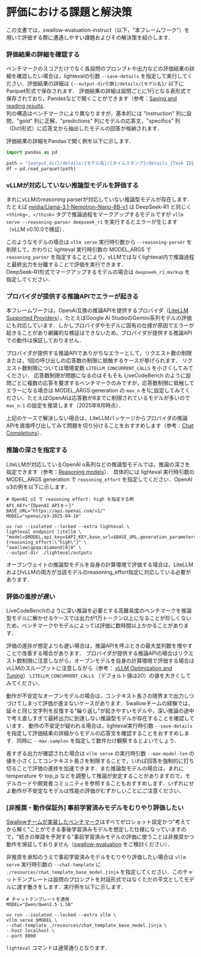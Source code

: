# 評価における課題と解決策

この文書では，swallow-evaluation-instruct（以下，"本フレームワーク"）を用いて評価する際に遭遇しやすい課題およびその解決策を紹介します．  

### 評価結果の詳細を確認する

ベンチマークのスコアだけでなく各設問のプロンプトや出力などの評価結果の詳細を確認したい場合は，lightevalの引数 `--save-details` を指定して実行してください．評価結果の詳細は `{--output-dir引数}/details/{モデル名}/` 以下にParquet形式で保存されます．
評価結果の詳細は設問ごとに1行となる表形式で保存されており，Pandasなどで開くことができます（参考：[Saving and reading results](https://huggingface.co/docs/lighteval/v0.8.0/en/saving-and-reading-results)．  
列の構造はベンチマークにより異なりますが，基本的には "instruction" 列に設問，"gold" 列に正解，"predictions" 列にモデルの応答文，"specifics" 列（Dict形式）に応答文から抽出したモデルの回答が格納されます．

評価結果の詳細をPandasで開く例を以下に示します．

```python
import pandas as pd

path = "{output_dir}/details/{モデル名}/{タイムスタンプ}/details_{Task ID}_{タイムスタンプ}.parquet"
df = pd.read_parquet(path)
```

### vLLMが対応していない推論型モデルを評価する

まれにvLLMのreasoning parserが対応していない推論型モデルが存在します．たとえば [nvidia/Llama-3.1-Nemotron-Nano-8B-v1](https://huggingface.co/nvidia/Llama-3.1-Nemotron-Nano-8B-v1) は DeepSeek-R1 と同じく `<thinkg>, </think>` タグで推論過程をマークアップするモデルですが `vllm serve --reasoning-parser deepseek_r1` を実行するとエラーが生じます（vLLM v0.10.0で検証）．  

このようなモデルの場合は `vllm serve` 実行時引数から `--reasoning-parser` を削除して，かわりに lighteval 実行時引数の MODEL_ARGS で `reasoning_parser` を指定することにより，vLLMではなくlighteval内で推論過程と最終出力を分離することで評価を実行できます．  
DeepSeek-R1形式でマークアップするモデルの場合は `deepseek_r1_markup` を指定してください．

### プロバイダが提供する推論APIでエラーが起きる

本フレームワークは，OpenAI互換の推論APIを提供するプロバイダ（[LiteLLM Supported Providers](https://docs.litellm.ai/docs/providers)），たとえばGoogle AI StudioのGemini系列モデルの評価にも対応しています．しかしプロバイダやモデルに固有の仕様が原因でエラーが起きることがあり網羅的な検証はできないため，プロバイダが提供する推論APIでの動作は保証しておりません．  

プロバイダが提供する推論APIでありがちなエラーとして，リクエスト数の制限または，1回の呼び出しの応答数の制限に抵触するケースが挙げられます．
リクエスト数制限については環境変数 `LITELLM_CONCURRENT_CALLS` を小さくしてみてください．
応答数制限が問題になるのはそもそも LiveCodeBench のように設問ごとに複数の応答を要求するベンチマークのみですが，応答数制限に抵触してエラーになる場合は MODEL_ARGS:generation の `max_n` を1に設定してみてください．たとえばOpenAIは応答数が8までに制限されているモデルが多いので `max_n:1` の設定を推奨します（2025年8月時点）．

上記のケースで解決しない場合は，LiteLLMパッケージからプロバイダの推論APIを直接呼び出してみて問題を切り分けることをおすすめします（参考：[Chat Completions](https://docs.litellm.ai/docs/completion)）．

### 推論の深さを指定する

LiteLLMが対応しているOpenAI o系列などの推論型モデルでは，推論の深さを指定できます（参考：[Reasoning models](https://platform.openai.com/docs/guides/reasoning)）．
具体的には lighteval 実行時引数の MODEL_ARGS generation で `reasoning_effort` を指定してください．OpenAI o3の例を以下に示します．

```
# OpenAI o3 で reasoning effort: high を指定する例
API_KEY="{OpenAI APIキー}"
BASE_URL="https://api.openai.com/v1/"
MODEL="openai/o3-2025-04-16"

uv run --isolated --locked --extra lighteval \
lighteval endpoint litellm \
"model=$MODEL,api_key=$API_KEY,base_url=$BASE_URL,generation_parameters={reasoning_effort:\"high\"}" \
"swallow|gpqa:diamond|0|0" \
--output-dir ./lighteval/outputs
```

オープンウェイトの推論型モデルを自身の計算環境で評価する場合は，LiteLLMおよびvLLMの両方が当該モデルのreasoning_effort指定に対応している必要があります．

### 評価の進捗が遅い

LiveCodeBenchのように深い推論を必要とする高難易度のベンチマークを推論型モデルに解かせるケースでは出力が1万トークン以上になることが珍しくないため，ベンチマークやモデルによっては評価に数時間以上かかることがあります．

評価の進捗が想定よりも遅い場合は，推論APIを呼ぶときの最大並列数を増やすことで改善する場合があります．
プロバイダが提供する推論APIの場合はリクエスト数制限に注意しながら，オープンモデルを自身の計算環境で評価する場合はvLLMのスループットに注意しながら（参考： [vLLM Optimization and Tuning](https://docs.vllm.ai/en/latest/configuration/optimization.htm)） `LITELLM_CONCURRENT_CALLS` （デフォルト値は20）の値を大きくしてみてください．

動作が不安定なオープンモデルの場合は，コンテキスト長さの限界まで出力しつづけてしまって評価が進まないケースがあります．Swallowチームの経験では，延々と同じ文字列を反復する"繰り返し"が起きやすいモデルや，深い推論の途中で考え直しすぎて最終出力に到達しない推論型モデルが存在することを確認しています．
動作の不安定が疑われる場合は，lighteval実行時引数 `--save-details` を指定して評価結果の詳細からモデルの応答文を確認することをおすすめします．同時に `--max-samples` を指定して数件だけ観察するとよいでしょう．

長すぎる出力が確認された場合は `vllm serve` の実行時引数 `--max-model-len` の値を小さくしてコンテキスト長さを制限することで，いわば回答を強制的に打ち切ることで評価の進捗を加速できます．また推論型モデルの場合は，まれに temperature や top_p などを調整して推論が安定することがありますので，モデルカードや開発者コミュニティを参照することもおすすめします．いずれにせよ動作が不安定なモデルは性能の評価がむずかしいことにご注意ください．  

### [非推奨・動作保証外] 事前学習済みモデルをむりやり評価したい

[Swallowチームが実装したベンチマーク](./BENCHMARKS.md)はすべてゼロショット設定かつ"考えてから解く"ことができる事後学習済みモデルを想定した仕様になっていますので，"続きの単語を予測する"事前学習済みモデルの評価に使うことは非推奨かつ動作を保証しておりません（[swallow-evaluation](https://github.com/swallow-llm/swallow-evaluation) をご検討ください）．

非推奨を承知のうえで事前学習済みモデルをむりやり評価したい場合は `vllm serve` 実行時引数の `--chat-template` に `./resources/chat_template_base_model.jinja` を指定してください．このチャットテンプレートは設問のプロンプトを対話形式ではなくただの平文としてモデルに渡す働きをします．実行例を以下に示します．

```
# チャットテンプレートを適用
MODEL="Qwen/Qwen2.5-1.5B"

uv run --isolated --locked --extra vllm \
vllm serve $MODEL \
--chat-template ./resources/chat_template_base_model.jinja \
--host localhost \
--port 8000
```

`lighteval` コマンドは通常通りとなります．
